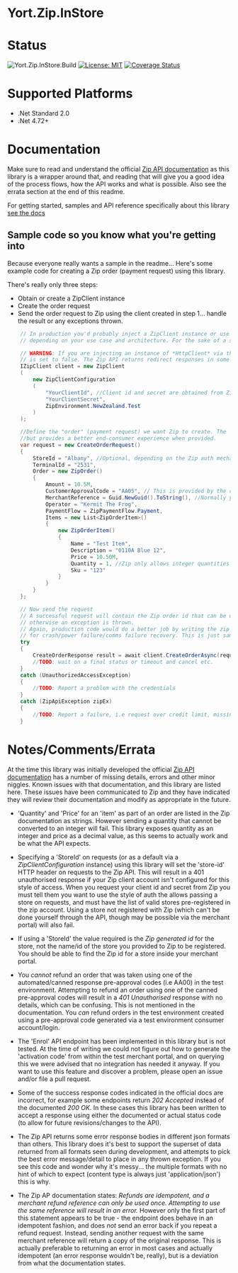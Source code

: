 # Yort.Zip.InStore

# Status
![Yort.Zip.InStore.Build](https://github.com/Yortw/Yort.Zip.InStore/workflows/Yort.Zip.InStore.Build/badge.svg) [![License: MIT](https://img.shields.io/badge/License-MIT-blue.svg)](https://opensource.org/licenses/MIT)  [![Coverage Status](https://coveralls.io/repos/github/Yortw/Yort.Zip.InStore/badge.svg?branch=master)](https://coveralls.io/github/Yortw/Yort.Zip.InStore?branch=master)

# Supported Platforms

* .Net Standard 2.0
* .Net 4.72+

# Documentation

Make sure to read and understand the official [Zip API documentation](https://docs-nz.zip.co/instore-api/api-reference) as this library is a wrapper around that, and reading that 
will give you a good idea of the process flows, how the API works and what is possible. Also see the errata section at the end of this readme.

For getting started, samples and API reference specifically about this library [see the docs](https://yortw.github.io/Yort.Zip.InStore/docs/api/index.html)

## Sample code so you know what you're getting into

Because everyone really wants a sample in the readme...
Here's some example code for creating a Zip order (payment request) using this library.

There's really only three steps:
* Obtain or create a ZipClient instance
* Create the order request
* Send the order request to Zip using the client created in step 1... handle the result or any exceptions thrown.

```c#
    // In production you'd probably inject a ZipClient instance or use a pre-configured, shared instance, 
    // depending on your use case and architecture. For the sake of a sample, here's what creating one looks like.

    // WARNING: If you are injecting an instance of *HttpClient* via the *httpClient* constructor argument, make sure the 'AllowAutoRedirect' property on the inner most handler (and any intermediate ones) 
	// is set to false. The Zip API returns redirect responses in some situations that must be handled manually by the ZipClient instance for correct behaviour to be applied.
    IZipClient client = new ZipClient
    (
        new ZipClientConfiguration
        (
            "YourClientId", //Client id and secret are obtained from Zip by applying for access to their API.
            "YourClientSecret",
            ZipEnvironment.NewZealand.Test
        )
    );    

    //Define the "order" (payment request) we want Zip to create. The 'Items' collection is optional
    //but provides a better end-consumer experience when provided.
    var request = new CreateOrderRequest()
    {
        StoreId = "Albany", //Optional, depending on the Zip auth mechanism you registered for
        TerminalId = "2531",
        Order = new ZipOrder()
        {
            Amount = 10.5M,
            CustomerApprovalCode = "AA05", // This is provided by the customer from their app, as text or via scanning QR code
            MerchantReference = Guid.NewGuid().ToString(), //Normally you'd do a better job of storing this and using it for crash recovery, but this is only sample code
            Operator = "Kermit The Frog",
            PaymentFlow = ZipPaymentFlow.Payment,
            Items = new List<ZipOrderItem>()
            {
                new ZipOrderItem()
                {
                    Name = "Test Item",
                    Description = "0110A Blue 12",
                    Price = 10.50M,
                    Quantity = 1, //Zip only allows integer quantities :()
                    Sku = "123"
                }
            }
        }
    };    

    // Now send the request
    // A successful request will contain the Zip order id that can be used to poll for the payment status,
    // otherwise an exception is thrown.
    // Again, production code would do a better job by writing the zip order id to storage so it can be used
    // for crash/power failure/comms failure recovery. This is just sample code.
    try
    {
	    CreateOrderResponse result = await client.CreateOrderAsync(request);
        //TODO: wait on a final status or timeout and cancel etc.
    }
    catch (UnauthorizedAccessException)
    {
        //TODO: Report a problem with the credentials
    }
    catch (ZipApiException zipEx)
    {
        //TODO: Report a failure, i.e request over credit limit, missing required value etc.
    }
```
    
# Notes/Comments/Errata

At the time this library was initially developed the official [Zip API documentation](https://docs-nz.zip.co/instore-api/api-reference) has a number of missing details, errors and other minor niggles. Known issues with that documentation, and this library are listed here. These issues have been communicated to Zip and they have indicated they will review their documentation and modify as appropriate in the future.

* 'Quantity' and 'Price' for an 'item' as part of an order are listed in the Zip documentation as strings. However sending a quantity that cannot be converted to an integer will fail. This library  exposes quantity as an integer and price as a decimal value, as this seems to actually work and be what the API expects. 

* Specifying a 'StoreId' on requests (or as a default via a *ZipClientConfiguration* instance) using this library will set the 'store-id' HTTP header on requests to the Zip API. This will result in a 401 unauthorised response if your Zip client account isn't configured for this style of access. When you request your client id and secret from Zip you must tell them you want to use the style of auth the allows passing a store on requests, and must have the list of valid stores pre-registered in the zip account. Using a store not registered with Zip (which can't be done yourself through the API, though may be possible via the merchant portal) will also fail. 

* If using a 'StoreId' the value required is the *Zip generated id* for the store, not the name/id of the store you provided to Zip to be registered. You should be able to find the Zip id for a store inside your merchant portal.

* You *cannot* refund an order that was taken using one of the automated/canned response pre-approval codes (i.e AA00) in the test environment. Attempting to refund an order using one of the canned pre-approval codes will result in a *401 Unauthorised* response with no details, which can be confusing. This is not mentioned in the documentation. You *can* refund orders in the test environment created using a pre-approval code generated via a test environment consumer account/login.

* The 'Enrol' API endpoint has been implemented in this library but is not tested. At the time of writing we could not figure out how to generate the 'activation code' from within the test merchant portal, and on querying this we were advised that no integration has needed it anyway. If you want to use this feature and discover a problem, please open an issue and/or file a pull request.

* Some of the success response codes indicated in the official docs are incorrect, for example some endpoints return *202 Accepted* instead of the documented *200 OK*. In these cases this library has been written to accept a response using either the documented or actual status code (to allow for future revisions/changes to the API).

* The Zip API returns some error response bodies in different json formats than others. This library does it's best to support the superset of data returned from all formats seen during development, and attempts to pick the best error message/detail to place in any thrown exception. If you see this code and wonder why it's messy... the multiple formats with no hint of which to expect (content type is always just 'application/json') this is why.

* The Zip AP documentation states:
*Refunds are idempotent, and a merchant refund reference can only be used once. Attempting to use the same reference will result in an error.*
However only the first part of this statement appears to be true - the endpoint does behave in an idempotent fashion, and does *not* send an error back if you repeat a refund request. Instead, sending another request with the same merchant reference will return a copy of the original response. This is actually preferable to returning an error in most cases and actually idempotent (an error response wouldn't be, really), but is a deviation from what the documentation states.
